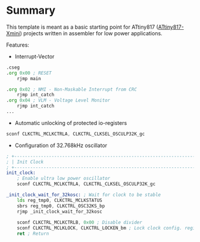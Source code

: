 Summary
=======

This template is meant as a basic starting point for ATtiny817
([ATtiny817-Xmini](http://www.atmel.com/tools/attiny817-xmini.aspx))
projects written in assembler for low power applications.

Features:
- Interrupt-Vector
```asm
.cseg
.org 0x00 ; RESET
	rjmp main

.org 0x02 ; NMI - Non-Maskable Interrupt from CRC
	rjmp int_catch
.org 0x04 ; VLM - Voltage Level Monitor
	rjmp int_catch
...
```
- Automatic unlocking of protected io-registers
```asm
sconf CLKCTRL_MCLKCTRLA, CLKCTRL_CLKSEL_OSCULP32K_gc
```
- Configuration of 32.768kHz oscillator
```asm
; +----------------------------------------------------------------------------+
; | Init Clock                                                                 |
; +----------------------------------------------------------------------------+
init_clock:
	; Enable ultra low power oscillator
	sconf CLKCTRL_MCLKCTRLA, CLKCTRL_CLKSEL_OSCULP32K_gc

_init_clock_wait_for_32kosc: ; Wait for clock to be stable
	lds reg_tmp0, CLKCTRL_MCLKSTATUS
	sbrs reg_tmp0, CLKCTRL_OSC32KS_bp
	rjmp _init_clock_wait_for_32kosc
	
	sconf CLKCTRL_MCLKCTRLB, 0x00 ; Disable divider
	sconf CLKCTRL_MCLKLOCK, CLKCTRL_LOCKEN_bm ; Lock clock config. register
	ret ; Return
```